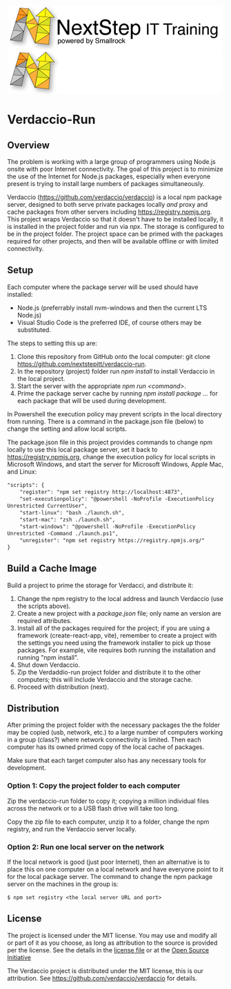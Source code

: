 ![GitHub Dark](./.assets/nsbanner-light.png#gh-light-mode-only)
![GitHub Light](./.assets/nsbanner-dark.png#gh-dark-mode-only)

# Verdaccio-Run

## Overview

The problem is working with a large group of programmers using Node.js onsite with poor Internet connectivity.
The goal of this project is to minimize the use of the Internet for Node.js packages, especially when everyone present
is trying to install large numbers of packages simultaneously.

Verdaccio (https://github.com/verdaccio/verdaccio) is a local npm package server, designed to both serve private
packages locally *and* proxy and cache packages from other servers including https://registry.npmjs.org.
This project wraps Verdaccio so that it doesn't have to be installed locally, it is installed in the project
folder and run via *npx*.
The storage is configured to be in the project folder.
The project space can be primed with the packages required for other projects, and then
will be available offline or with limited connectivity.

## Setup

Each computer where the package server will be used should have installed:
* Node.js (preferrably install nvm-windows and then the current LTS Node.js)
* Visual Studio Code is the preferred IDE, of course others may be substituted.

The steps to setting this up are:
1. Clone this repository from GitHub onto the local computer: git clone https://github.com/nextstepitt/verdaccio-run.
1. In the repository (project) folder run *npm install* to install Verdaccio in the local project.
1. Start the server with the appropriate *npm run \<command>*.
1. Prime the package server cache by running *npm install package ...* for each package that will be used during development.

In Powershell the execution policy may prevent scripts in the local directory from running.
There is a command in the package.json file (below) to change the setting and allow local scripts.

The package.json file in this project provides commands to change npm locally to use this local package server,
set it back to https://registry.npmjs.org,
change the execution policy for local scripts in Microsoft Windows,
and start the server for Microsoft Windows, Apple Mac, and Linux:

```
"scripts": {
    "register": "npm set registry http://localhost:4873",
    "set-executionpolicy": "@powershell -NoProfile -ExecutionPolicy Unrestricted CurrentUser",
    "start-linux": "bash ./launch.sh",
    "start-mac": "zsh ./launch.sh",
    "start-windows": "@powershell -NoProfile -ExecutionPolicy Unrestricted -Command ./launch.ps1",
    "unregister": "npm set registry https://registry.npmjs.org/"
}
```

## Build a Cache Image

Build a project to prime the storage for Verdacci, and distribute it:

1. Change the npm registry to the local address and launch Verdaccio (use the scripts above). 
1. Create a new project with a *package.json* file; only name an version are required attributes.
1. Install all of the packages required for the project; if you are using a framework (create-react-app, vite), remember to create a project with the settings you need using the framework installer to pick up those packages. For example, vite requires both running the installation and running "npm install".
1. Shut down Verdaccio.
1. Zip the Verdaddio-run project folder and distribute it to the other computers; this will include Verdaccio and the storage cache.
1. Proceed with distribution (next).

## Distribution

After priming the project folder with the necessary packages the
the folder may be copied (usb, network, etc.) to a large number of computers working in a group (class?) where
network connectivity is limited.
Then each computer has its owned primed copy of the local cache of packages.

Make sure that each target computer also has any necessary tools for development.

### Option 1: Copy the project folder to each computer

Zip the verdaccio-run folder to copy it; copying a million individual files across the network or to a USB flash drive will take too long.

Copy the zip file to each computer, unzip it to a folder, change the npm registry, and run the Verdaccio server locally.

### Option 2: Run one local server on the network

If the local network is good (just poor Internet), then an
alternative is to place this on one computer on a local network and have everyone point to it for the
local package server.
The command to change the npm package server on the machines in the group is:

```
$ npm set registry <the local server URL and port>
```

## License

The project is licensed under the MIT license. You may use and modify all or part of it as you choose, as long as attribution to the source is provided per the license. See the details in the [license file](./.assets/LICENSE.md) or at the [Open Source Initiative](https://opensource.org/licenses/MIT)

The Verdaccio project is distributed under the MIT license, this is our attribution.
See https://github.com/verdaccio/verdaccio for details.